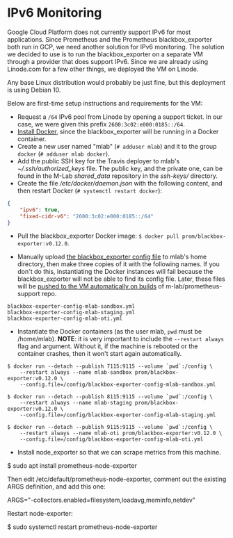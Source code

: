 # IPv6 Monitoring

Google Cloud Platform does not currently support IPv6 for most applications.
Since Prometheus and the Prometheus blackbox\_exporter both run in GCP, we need
another solution for IPv6 monitoring. The solution we decided to use is to run
the blackbox\_exporter on a separate VM through a provider that does support
IPv6. Since we are already using Linode.com for a few other things, we deployed
the VM on Linode.

Any base Linux distribution would probably be just fine, but this deployment is
using Debian 10.

Below are first-time setup instructions and requirements for the VM:

* Request a `/64` IPv6 pool from Linode by opening a support ticket. In our
  case, we were given this prefix `2600:3c02:e000:0185::/64`.
* [Install Docker](https://docs.docker.com/install/linux/docker-ce/debian/),
  since the blackbox\_exporter will be running in a Docker container.
* Create a new user named "mlab" (`# adduser mlab`) and it to the group `docker`
  (`# adduser mlab docker`).
* Add the public SSH key for the Travis deployer to mlab's
  *~/.ssh/authorized_keys* file. The public key, and the private one, can be
  found in the M-Lab *shared_data* repository in the *ssh-keys/* directory.
* Create the file _/etc/docker/daemon.json_ with the following content, and then
  restart Docker (`# systemctl restart docker`):

```json
{
    "ipv6": true,
    "fixed-cidr-v6": "2600:3c02:e000:0185::/64"
}
```

* Pull the blackbox\_exporter Docker image: `$ docker pull
  prom/blackbox-exporter:v0.12.0`.

* Manually upload [the blackbox\_exporter config
  file](https://github.com/m-lab/prometheus-support/blob/master/config/federation/blackbox/config.yml)
  to mlab's home directory, then make three copies of it with the following
  names. If you don't do this, instantiating the Docker instances will fail
  because the blackbox\_exporter will not be able to find its config file.
  Later, these files will be [pushed to the VM automatically on
  builds](https://github.com/m-lab/prometheus-support/blob/master/deploy_bbe_config.sh)
  of m-lab/prometheus-support repo.

```text
blackbox-exporter-config-mlab-sandbox.yml
blackbox-exporter-config-mlab-staging.yml
blackbox-exporter-config-mlab-oti.yml
```

* Instantiate the Docker containers (as the user mlab, `pwd` must be /home/mlab).
  **NOTE**: it is very important to include the `--restart always` flag and argument.
  Without it, if the machine is rebooted or the container crashes, then it won't
  start again automatically.

```shell
$ docker run --detach --publish 7115:9115 --volume `pwd`:/config \
    --restart always --name mlab-sandbox prom/blackbox-exporter:v0.12.0 \
    --config.file=/config/blackbox-exporter-config-mlab-sandbox.yml

$ docker run --detach --publish 8115:9115 --volume `pwd`:/config \
    --restart always --name mlab-staging prom/blackbox-exporter:v0.12.0 \
    --config.file=/config/blackbox-exporter-config-mlab-staging.yml

$ docker run --detach --publish 9115:9115 --volume `pwd`:/config \
    --restart always --name mlab-oti prom/blackbox-exporter:v0.12.0 \
    --config.file=/config/blackbox-exporter-config-mlab-oti.yml
```

* Install node\_exporter so that we can scrape metrics from this machine.

$ sudo apt install prometheus-node-exporter

Then edit /etc/default/prometheus-node-exporter, comment out the existing ARGS
definition, and add this one:

ARGS="-collectors.enabled=filesystem,loadavg,meminfo,netdev"

Restart node-exporter:

$ sudo systemctl restart prometheus-node-exporter
